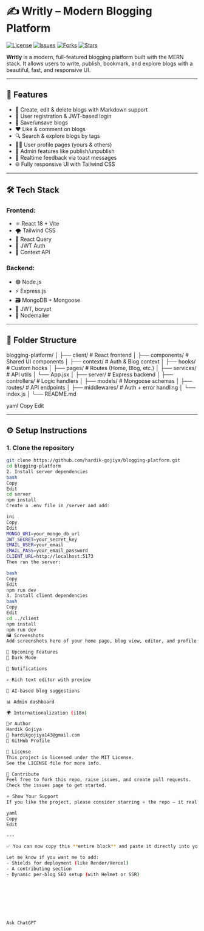 # ✍️ Writly – Modern Blogging Platform

[![License](https://img.shields.io/github/license/hardik-gojiya/blogging-platform?color=blue)](LICENSE)
[![Issues](https://img.shields.io/github/issues/hardik-gojiya/blogging-platform)](https://github.com/hardik-gojiya/blogging-platform/issues)
[![Forks](https://img.shields.io/github/forks/hardik-gojiya/blogging-platform)](https://github.com/hardik-gojiya/blogging-platform/network)
[![Stars](https://img.shields.io/github/stars/hardik-gojiya/blogging-platform)](https://github.com/hardik-gojiya/blogging-platform/stargazers)

**Writly** is a modern, full-featured blogging platform built with the MERN stack. It allows users to write, publish, bookmark, and explore blogs with a beautiful, fast, and responsive UI.

---

## 🚀 Features

- 📝 Create, edit & delete blogs with Markdown support
- 🔐 User registration & JWT-based login
- 💾 Save/unsave blogs
- ❤️ Like & comment on blogs
- 🔍 Search & explore blogs by tags
- 🧑‍💻 User profile pages (yours & others)
- 📌 Admin features like publish/unpublish
- 💬 Realtime feedback via toast messages
- 🌐 Fully responsive UI with Tailwind CSS

---

## 🛠 Tech Stack

### Frontend:
- ⚛️ React 18 + Vite
- 🌪 Tailwind CSS
- 🔄 React Query
- 🔐 JWT Auth
- 🧠 Context API

### Backend:
- 🟢 Node.js
- ⚡ Express.js
- 🗃 MongoDB + Mongoose
- 🔐 JWT, bcrypt
- 📩 Nodemailer

---

## 📁 Folder Structure

blogging-platform/
│
├── client/ # React frontend
│ ├── components/ # Shared UI components
│ ├── context/ # Auth & Blog context
│ ├── hooks/ # Custom hooks
│ ├── pages/ # Routes (Home, Blog, etc.)
│ ├── services/ # API utils
│ └── App.jsx
│
├── server/ # Express backend
│ ├── controllers/ # Logic handlers
│ ├── models/ # Mongoose schemas
│ ├── routes/ # API endpoints
│ ├── middlewares/ # Auth + error handling
│ └── index.js
│
└── README.md

yaml
Copy
Edit

---

## ⚙️ Setup Instructions

### 1. Clone the repository

```bash
git clone https://github.com/hardik-gojiya/blogging-platform.git
cd blogging-platform
2. Install server dependencies
bash
Copy
Edit
cd server
npm install
Create a .env file in /server and add:

ini
Copy
Edit
MONGO_URI=your_mongo_db_url
JWT_SECRET=your_secret_key
EMAIL_USER=your_email
EMAIL_PASS=your_email_password
CLIENT_URL=http://localhost:5173
Then run the server:

bash
Copy
Edit
npm run dev
3. Install client dependencies
bash
Copy
Edit
cd ../client
npm install
npm run dev
🖼 Screenshots
Add screenshots here of your home page, blog view, editor, and profile page for better presentation.

📌 Upcoming Features
🌙 Dark Mode

🔔 Notifications

✍️ Rich text editor with preview

🧠 AI-based blog suggestions

📊 Admin dashboard

🌍 Internationalization (i18n)

🙋‍♂️ Author
Hardik Gojiya
📧 hardikgojiya143@gmail.com
🔗 GitHub Profile

📝 License
This project is licensed under the MIT License.
See the LICENSE file for more info.

🙌 Contribute
Feel free to fork this repo, raise issues, and create pull requests.
Check the issues page to get started.

⭐ Show Your Support
If you like the project, please consider starring ⭐ the repo — it really helps!

yaml
Copy
Edit

---

✅ You can now copy this **entire block** and paste it directly into your `README.md`.

Let me know if you want me to add:
- Shields for deployment (like Render/Vercel)
- A contributing section
- Dynamic per-blog SEO setup (with Helmet or SSR)








Ask ChatGPT
